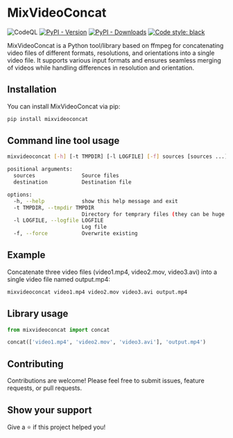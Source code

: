 # MixVideoConcat

![CodeQL](https://github.com/sashacmc/mixvideoconcat/workflows/CodeQL/badge.svg)
[![PyPI - Version](https://img.shields.io/pypi/v/mixvideoconcat.svg)](https://pypi.org/project/mixvideoconcat)
[![PyPI - Downloads](https://pepy.tech/badge/mixvideoconcat)](https://pepy.tech/project/mixvideoconcat)
[![Code style: black](https://img.shields.io/badge/code%20style-black-000000.svg)](https://github.comixvideoconcatm/psf/black)

MixVideoConcat is a Python tool/library based on ffmpeg for concatenating video files of different formats, resolutions, and orientations into a single video file. It supports various input formats and ensures seamless merging of videos while handling differences in resolution and orientation.

## Installation

You can install MixVideoConcat via pip:

```bash
pip install mixvideoconcat
```

## Command line tool usage

```bash
mixvideoconcat [-h] [-t TMPDIR] [-l LOGFILE] [-f] sources [sources ...] destination

positional arguments:
  sources               Source files
  destination           Destination file

options:
  -h, --help            show this help message and exit
  -t TMPDIR, --tmpdir TMPDIR
                        Directory for temprary files (they can be huge!)
  -l LOGFILE, --logfile LOGFILE
                        Log file
  -f, --force           Overwrite existing
```

## Example

Concatenate three video files (video1.mp4, video2.mov, video3.avi) into a single video file named output.mp4:

```bash
mixvideoconcat video1.mp4 video2.mov video3.avi output.mp4
```

## Library usage

```python
from mixvideoconcat import concat

concat(['video1.mp4', 'video2.mov', 'video3.avi'], 'output.mp4')
```

## Contributing

Contributions are welcome! Please feel free to submit issues, feature requests, or pull requests.

## Show your support
Give a ⭐️ if this project helped you!
